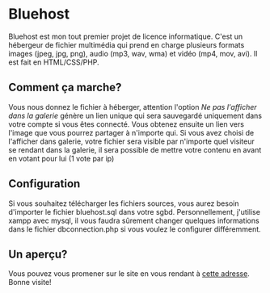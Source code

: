 # Bluehost

Bluehost est mon tout premier projet de licence informatique. C'est un hébergeur de fichier multimédia qui prend en charge plusieurs formats images (jpeg, jpg, png), audio (mp3, wav, wma) et vidéo (mp4, mov, avi). Il est fait en HTML/CSS/PHP.

## Comment ça marche?

Vous nous donnez le fichier à héberger, attention l'option *Ne pas l'afficher dans la galerie* génère un lien unique qui sera sauvegardé uniquement dans votre compte si vous êtes connecté. Vous obtenez ensuite un lien vers l'image que vous pourrez partager à n'importe qui.
Si vous avez choisi de l'afficher dans galerie, votre fichier sera visible par n'importe quel visiteur se rendant dans la galerie, il sera possible de mettre votre contenu en avant en votant pour lui (1 vote par ip)

## Configuration

Si vous souhaitez télécharger les fichiers sources, vous aurez besoin d'importer le fichier bluehost.sql dans votre sgbd. Personnellement, j'utilise xampp avec mysql, il vous faudra sûrement changer quelques informations dans le fichier dbconnection.php si vous voulez le configurer différemment.

## Un aperçu?

Vous pouvez vous promener sur le site en vous rendant à [cette adresse](https://www.sopham.fr/bluehost). Bonne visite!
